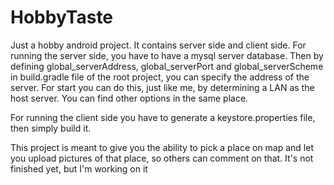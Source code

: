 # HobbyTaste

Just a hobby android project. It contains server side and client side. For running the server side, you have to have
a mysql server database. Then by defining global_serverAddress, global_serverPort and global_serverScheme in
build.gradle file of the root project, you can specify the address of the server. For start you can do this, just
like me, by determining a LAN as the host server. You can find other options in the same place.

For running the client side you have to generate a keystore.properties file, then simply build it.

This project is meant to give you the ability to pick a place on map and let you upload pictures of that place, so
others can comment on that. It's not finished yet, but I'm working on it
